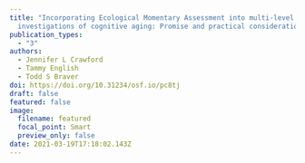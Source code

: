 ```yaml
---
title: "Incorporating Ecological Momentary Assessment into multi-level
  investigations of cognitive aging: Promise and practical considerations"
publication_types:
  - "3"
authors:
  - Jennifer L Crawford
  - Tammy English
  - Todd S Braver
doi: https://doi.org/10.31234/osf.io/pc8tj
draft: false
featured: false
image:
  filename: featured
  focal_point: Smart
  preview_only: false
date: 2021-03-19T17:18:02.143Z
---
```

